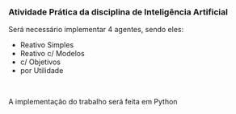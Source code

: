 <h3>Atividade Prática da disciplina de Inteligência Artificial</h3>

<p> Será necessário implementar 4 agentes, sendo eles:</p>
<ul>
<li> 
    Reativo Simples 
</li>
<li> 
    Reativo c/ Modelos 
</li>
<li> 
    c/ Objetivos 
</li>
<li> 
    por Utilidade 
</li>
</ul>
<br/>
<p>A implementação do trabalho será feita em Python</p>
